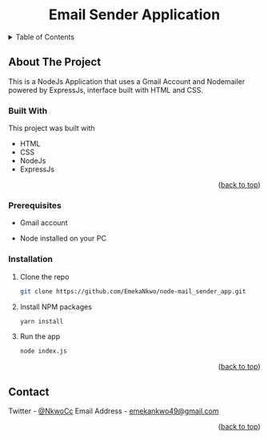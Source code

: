 <div align="center">

  <h1 align="center">Email Sender Application</h1>

</div>

<!-- TABLE OF CONTENTS -->
<details>
  <summary>Table of Contents</summary>
  <ol>
    <li>
      <a href="#about-the-project">About The Project</a>
      <ul>
        <li><a href="#built-with">Built With</a></li>
      </ul>
    </li>
    <li>
      Getting Started
      <ul>
        <li><a href="#prerequisites">Prerequisites</a></li>
        <li><a href="#installation">Installation</a></li>
      </ul>
    </li>
    <li><a href="#contact">Contact</a></li>
  
  </ol>
</details>

<!-- ABOUT THE PROJECT -->

## About The Project

This is a NodeJs Application that uses a Gmail Account and Nodemailer powered by ExpressJs, interface built with HTML and CSS.

### Built With

This project was built with

- HTML
- CSS
- NodeJs
- ExpressJs

<p align="right">(<a href="#top">back to top</a>)</p>

### Prerequisites

- Gmail account

- Node installed on your PC

### Installation

1. Clone the repo
   ```sh
   git clone https://github.com/EmekaNkwo/node-mail_sender_app.git
   ```
2. Install NPM packages
   ```sh
   yarn install
   ```
3. Run the app
   ```sh
   node index.js
   ```

<p align="right">(<a href="#top">back to top</a>)</p>

<!-- CONTACT -->

## Contact

Twitter - [@NkwoCc](https://twitter.com/NkwoCc)
Email Address - emekankwo49@gmail.com

<p align="right">(<a href="#top">back to top</a>)</p>
